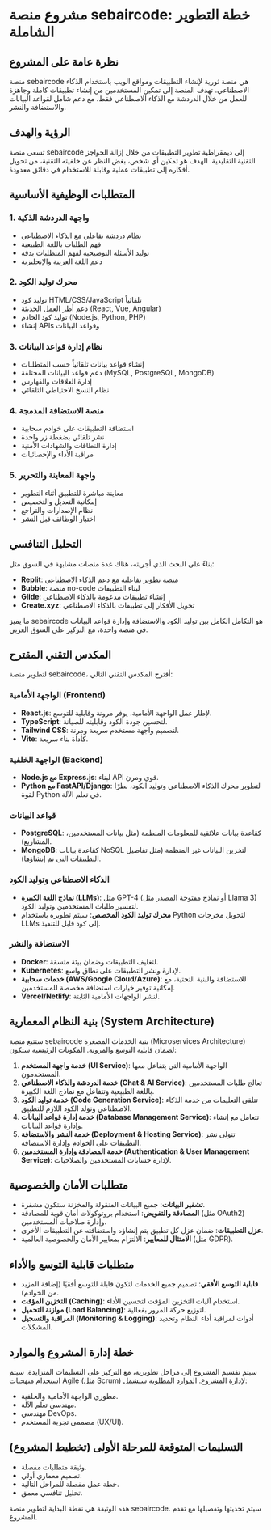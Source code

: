 # مشروع منصة sebaircode: خطة التطوير الشاملة

## نظرة عامة على المشروع

منصة sebaircode هي منصة ثورية لإنشاء التطبيقات ومواقع الويب باستخدام الذكاء الاصطناعي. تهدف المنصة إلى تمكين المستخدمين من إنشاء تطبيقات كاملة وجاهزة للعمل من خلال الدردشة مع الذكاء الاصطناعي فقط، مع دعم شامل لقواعد البيانات والاستضافة والنشر.

## الرؤية والهدف

تسعى منصة sebaircode إلى ديمقراطية تطوير التطبيقات من خلال إزالة الحواجز التقنية التقليدية. الهدف هو تمكين أي شخص، بغض النظر عن خلفيته التقنية، من تحويل أفكاره إلى تطبيقات عملية وقابلة للاستخدام في دقائق معدودة.

## المتطلبات الوظيفية الأساسية

### 1. واجهة الدردشة الذكية
- نظام دردشة تفاعلي مع الذكاء الاصطناعي
- فهم الطلبات باللغة الطبيعية
- توليد الأسئلة التوضيحية لفهم المتطلبات بدقة
- دعم اللغة العربية والإنجليزية

### 2. محرك توليد الكود
- توليد كود HTML/CSS/JavaScript تلقائياً
- دعم أطر العمل الحديثة (React, Vue, Angular)
- توليد كود الخادم (Node.js, Python, PHP)
- إنشاء APIs وقواعد البيانات

### 3. نظام إدارة قواعد البيانات
- إنشاء قواعد بيانات تلقائياً حسب المتطلبات
- دعم قواعد البيانات المختلفة (MySQL, PostgreSQL, MongoDB)
- إدارة العلاقات والفهارس
- نظام النسخ الاحتياطي التلقائي

### 4. منصة الاستضافة المدمجة
- استضافة التطبيقات على خوادم سحابية
- نشر تلقائي بضغطة زر واحدة
- إدارة النطاقات والشهادات الأمنية
- مراقبة الأداء والإحصائيات

### 5. واجهة المعاينة والتحرير
- معاينة مباشرة للتطبيق أثناء التطوير
- إمكانية التعديل والتخصيص
- نظام الإصدارات والتراجع
- اختبار الوظائف قبل النشر

## التحليل التنافسي

بناءً على البحث الذي أجريته، هناك عدة منصات مشابهة في السوق مثل:

- **Replit**: منصة تطوير تفاعلية مع دعم الذكاء الاصطناعي
- **Bubble**: منصة no-code لبناء التطبيقات
- **Glide**: إنشاء تطبيقات مدعومة بالذكاء الاصطناعي
- **Create.xyz**: تحويل الأفكار إلى تطبيقات بالذكاء الاصطناعي

ما يميز sebaircode هو التكامل الكامل بين توليد الكود والاستضافة وإدارة قواعد البيانات في منصة واحدة، مع التركيز على السوق العربي.





## المكدس التقني المقترح

لتطوير منصة sebaircode، أقترح المكدس التقني التالي:

### الواجهة الأمامية (Frontend)
- **React.js**: لإطار عمل الواجهة الأمامية، يوفر مرونة وقابلية للتوسع.
- **TypeScript**: لتحسين جودة الكود وقابليته للصيانة.
- **Tailwind CSS**: لتصميم واجهة مستخدم سريعة ومرنة.
- **Vite**: كأداة بناء سريعة.

### الواجهة الخلفية (Backend)
- **Node.js مع Express.js**: لبناء API قوي ومرن.
- **Python مع FastAPI/Django**: لتطوير محرك الذكاء الاصطناعي وتوليد الكود، نظرًا لقوة Python في تعلم الآلة.

### قواعد البيانات
- **PostgreSQL**: كقاعدة بيانات علائقية للمعلومات المنظمة (مثل بيانات المستخدمين، المشاريع).
- **MongoDB**: كقاعدة بيانات NoSQL لتخزين البيانات غير المنظمة (مثل تفاصيل التطبيقات التي تم إنشاؤها).

### الذكاء الاصطناعي وتوليد الكود
- **نماذج اللغة الكبيرة (LLMs)**: مثل GPT-4 (أو نماذج مفتوحة المصدر مثل Llama 3) لتفسير طلبات المستخدمين وتوليد الكود.
- **محرك توليد الكود المخصص**: سيتم تطويره باستخدام Python لتحويل مخرجات LLMs إلى كود قابل للتنفيذ.

### الاستضافة والنشر
- **Docker**: لتغليف التطبيقات وضمان بيئة متسقة.
- **Kubernetes**: لإدارة ونشر التطبيقات على نطاق واسع.
- **خدمات سحابية (AWS/Google Cloud/Azure)**: للاستضافة والبنية التحتية، مع إمكانية توفير خيارات استضافة مخصصة للمستخدمين.
- **Vercel/Netlify**: لنشر الواجهات الأمامية الثابتة.

## بنية النظام المعمارية (System Architecture)

ستتبع منصة sebaircode بنية الخدمات المصغرة (Microservices Architecture) لضمان قابلية التوسع والمرونة. المكونات الرئيسية ستكون:

1.  **خدمة واجهة المستخدم (UI Service)**: الواجهة الأمامية التي يتفاعل معها المستخدمون.
2.  **خدمة الدردشة والذكاء الاصطناعي (Chat & AI Service)**: تعالج طلبات المستخدمين باللغة الطبيعية وتتفاعل مع نماذج اللغة الكبيرة.
3.  **خدمة توليد الكود (Code Generation Service)**: تتلقى التعليمات من خدمة الذكاء الاصطناعي وتولد الكود اللازم للتطبيق.
4.  **خدمة إدارة قواعد البيانات (Database Management Service)**: تتعامل مع إنشاء وإدارة قواعد البيانات.
5.  **خدمة النشر والاستضافة (Deployment & Hosting Service)**: تتولى نشر التطبيقات على الخوادم وإدارة الاستضافة.
6.  **خدمة المصادقة وإدارة المستخدمين (Authentication & User Management Service)**: لإدارة حسابات المستخدمين والصلاحيات.

## متطلبات الأمان والخصوصية

- **تشفير البيانات**: جميع البيانات المنقولة والمخزنة ستكون مشفرة.
- **المصادقة والتفويض**: استخدام بروتوكولات أمان قوية للمصادقة (مثل OAuth2) وإدارة صلاحيات المستخدمين.
- **عزل التطبيقات**: ضمان عزل كل تطبيق يتم إنشاؤه واستضافته عن التطبيقات الأخرى.
- **الامتثال للمعايير**: الالتزام بمعايير الأمان والخصوصية العالمية (مثل GDPR).

## متطلبات قابلية التوسع والأداء

- **قابلية التوسع الأفقي**: تصميم جميع الخدمات لتكون قابلة للتوسع أفقيًا (إضافة المزيد من الخوادم).
- **التخزين المؤقت (Caching)**: استخدام آليات التخزين المؤقت لتحسين الأداء.
- **موازنة التحميل (Load Balancing)**: لتوزيع حركة المرور بفعالية.
- **المراقبة والتسجيل (Monitoring & Logging)**: أدوات لمراقبة أداء النظام وتحديد المشكلات.

## خطة إدارة المشروع والموارد

سيتم تقسيم المشروع إلى مراحل تطويرية، مع التركيز على التسليمات المتزايدة. سيتم استخدام منهجيات Agile (مثل Scrum) لإدارة المشروع. الموارد المطلوبة ستشمل:

- مطوري الواجهة الأمامية والخلفية.
- مهندسي تعلم الآلة.
- مهندسي DevOps.
- مصممي تجربة المستخدم (UX/UI).

## التسليمات المتوقعة للمرحلة الأولى (تخطيط المشروع)

- وثيقة متطلبات مفصلة.
- تصميم معماري أولي.
- خطة عمل مفصلة للمراحل التالية.
- تحليل تنافسي معمق.

هذه الوثيقة هي نقطة البداية لتطوير منصة sebaircode. سيتم تحديثها وتفصيلها مع تقدم المشروع.

